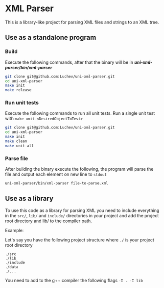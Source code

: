 # XML Parser

This is a library-like project for parsing XML files and strings to an XML tree.

## Use as a standalone program

### Build

Execute the following commands, after that the binary will be in ***uni-xml-parser/bin/xml-parser***

````bash
git clone git@github.com:Luchev/uni-xml-parser.git
cd uni-xml-parser
make init
make release
````

### Run unit tests

Execute the following commands to run all unit tests. Run a single unit test with `make unit-<DesiredObjectToTest>`

```bash
git clone git@github.com:Luchev/uni-xml-parser.git
cd uni-xml-parser
make init
make clean
make unit-all
```

### Parse file

After building the binary execute the following, the program will parse the file and output each element on new line to `stdout`

```bash
uni-xml-parser/bin/xml-parser file-to-parse.xml
```

## Use as a library

To use this code as a library for parsing XML you need to include everything in the `src/`, `lib/` and `include/` directories in your project and add the project root directory and lib/ to the compiler path.

Example:

Let's say you have the following project structure where `./` is your project root directory

```
./src
./lib
./include
./data
./...
```

You need to add to the g++ compiler the following flags `-I . -I lib`

